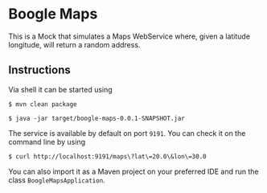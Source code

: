 # Boogle Maps

This is a Mock that simulates a Maps WebService where, given a latitude longitude, will return a random address.

## Instructions

Via shell it can be started using

```
$ mvn clean package
```

```
$ java -jar target/boogle-maps-0.0.1-SNAPSHOT.jar
```

The service is available by default on port `9191`. You can check it on the command line by using

```
$ curl http://localhost:9191/maps\?lat\=20.0\&lon\=30.0
``` 

You can also import it as a Maven project on your preferred IDE and run the class `BoogleMapsApplication`.